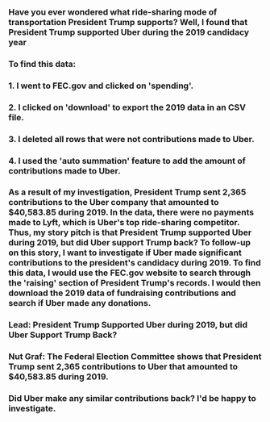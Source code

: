 ### Have you ever wondered what ride-sharing mode of transportation President Trump supports? Well, I found that President Trump supported Uber during the 2019 candidacy year

### To find this data:
### 1.	I went to FEC.gov and clicked on 'spending'.
### 2.	I clicked on 'download' to export the 2019 data in an CSV file.
### 3.	I deleted all rows that were not contributions made to Uber.
### 4.	I used the 'auto summation' feature to add the amount of contributions made to Uber.


### As a result of my investigation, President Trump sent 2,365 contributions to the Uber company that amounted to $40,583.85 during 2019. In the data, there were no payments made to Lyft, which is Uber's top ride-sharing competitor. Thus, my story pitch is that President Trump supported Uber during 2019, but did Uber support Trump back? To follow-up on this story, I want to investigate if Uber made significant contributions to the president's candidacy during 2019. To find this data, I would use the FEC.gov website to search through the 'raising' section of President Trump's records. I would then download the 2019 data of fundraising contributions and search if Uber made any donations.

### Lead: President Trump Supported Uber during 2019, but did Uber Support Trump Back?

### Nut Graf: The Federal Election Committee shows that President Trump sent 2,365 contributions to Uber that amounted to $40,583.85 during 2019. 

### Did Uber make any similar contributions back? I'd be happy to investigate. 
